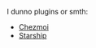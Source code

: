 I dunno plugins or smth:
- [Chezmoi](https://www.chezmoi.io/)
- [Starship](https://starship.rs/)

    